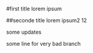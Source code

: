 #first title 
lorem ipsum 

##seconde title
lorem ipsum2 12

some updates

some line for very bad branch